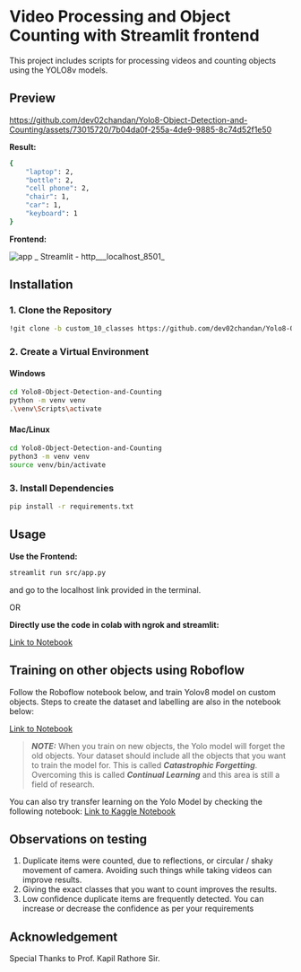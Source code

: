 # Video Processing and Object Counting with Streamlit frontend

This project includes scripts for processing videos and counting objects using the YOLO8v models. 

## Preview


https://github.com/dev02chandan/Yolo8-Object-Detection-and-Counting/assets/73015720/7b04da0f-255a-4de9-9885-8c74d52f1e50

**Result:**
```bash
{
    "laptop": 2,
    "bottle": 2,
    "cell phone": 2,
    "chair": 1,
    "car": 1,
    "keyboard": 1
}
```

**Frontend:**

![app _ Streamlit - http___localhost_8501_](https://github.com/dev02chandan/Yolo8-Object-Detection-and-Counting/assets/73015720/71556e94-ef70-41dd-a95d-f61e123f47bc)


## Installation

### 1. Clone the Repository

```bash
!git clone -b custom_10_classes https://github.com/dev02chandan/Yolo8-Object-Detection-and-Counting.git
```

### 2. Create a Virtual Environment

#### Windows

```bash
cd Yolo8-Object-Detection-and-Counting
python -m venv venv
.\venv\Scripts\activate
```

#### Mac/Linux

```bash
cd Yolo8-Object-Detection-and-Counting
python3 -m venv venv
source venv/bin/activate
```

### 3. Install Dependencies

```bash
pip install -r requirements.txt
```

## Usage

**Use the Frontend:**

```bash
streamlit run src/app.py
```
and go to the localhost link provided in the terminal.

OR 

**Directly use the code in colab with ngrok and streamlit:**

[Link to Notebook](https://colab.research.google.com/drive/12rv6tvAls7hzXeWPkVWCj9GrnIAr8P6_?usp=sharing)

## Training on other objects using Roboflow

Follow the Roboflow notebook below, and train Yolov8 model on custom objects. 
Steps to create the dataset and labelling are also in the notebook below: 

[Link to Notebook](https://colab.research.google.com/github/roboflow-ai/notebooks/blob/main/notebooks/train-yolov8-object-detection-on-custom-dataset.ipynb#scrollTo=ovQgOj_xSNDg)

> **_NOTE:_**  When you train on new objects, the Yolo model will forget the old objects. Your dataset should include all the objects that you want to train the model for. This is called ***Catastrophic Forgetting***. Overcoming this is called ***Continual Learning*** and this area is still a field of research.

You can also try transfer learning on the Yolo Model by checking the following notebook:
[Link to Kaggle Notebook](https://www.kaggle.com/dev02chandan/transfer-learning-by-freezing-layers-yolov8)

## Observations on testing

1. Duplicate items were counted, due to reflections, or circular / shaky movement of camera. Avoiding such things while taking videos can improve results.
2. Giving the exact classes that you want to count improves the results. 
3. Low confidence duplicate items are frequently detected. You can increase or decrease the confidence as per your requirements

## Acknowledgement

Special Thanks to Prof. Kapil Rathore Sir.
